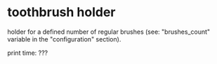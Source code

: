 toothbrush holder
===

holder for a defined number of regular brushes (see: "brushes_count" variable in the
"configuration" section).

print time: ???
